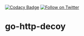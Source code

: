[![Codacy Badge](https://api.codacy.com/project/badge/Grade/d1060f068b2143818670021e9f9eaf00)](https://www.codacy.com/app/OpenDevSecOps/go-http-decoy?utm_source=github.com&amp;utm_medium=referral&amp;utm_content=opendevsecops/go-http-decoy&amp;utm_campaign=Badge_Grade)
[![Follow on Twitter](https://img.shields.io/twitter/follow/opendevsecops.svg?logo=twitter)](https://twitter.com/opendevsecops)

# go-http-decoy
